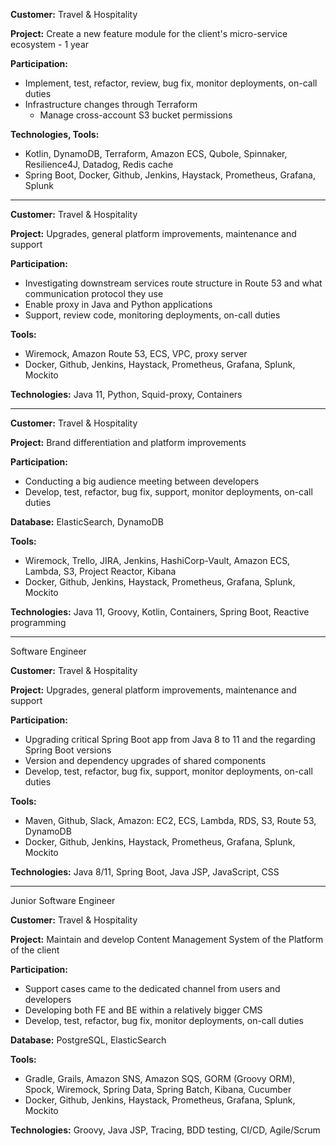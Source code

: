 **Customer:** Travel & Hospitality

**Project:** Create a new feature module for the client's micro-service ecosystem - 1 year

**Participation:**
- Implement, test, refactor, review, bug fix, monitor deployments, on-call duties
- Infrastructure changes through Terraform
    - Manage cross-account S3 bucket permissions

**Technologies, Tools:**
- Kotlin, DynamoDB, Terraform, Amazon ECS, Qubole, Spinnaker, Resilience4J, Datadog, Redis cache
- Spring Boot, Docker, Github, Jenkins, Haystack, Prometheus, Grafana, Splunk

---

**Customer:** Travel & Hospitality

**Project:** Upgrades, general platform improvements, maintenance and support

**Participation:**

- Investigating downstream services route structure in Route 53 and what communication protocol they use
- Enable proxy in Java and Python applications
- Support, review code, monitoring deployments, on-call duties

**Tools:**

- Wiremock, Amazon Route 53, ECS, VPC, proxy server
- Docker, Github, Jenkins, Haystack, Prometheus, Grafana, Splunk, Mockito

**Technologies:** Java 11, Python, Squid-proxy, Containers

---

**Customer:** Travel & Hospitality

**Project:** Brand differentiation and platform improvements

**Participation:**

- Conducting a big audience meeting between developers
- Develop, test, refactor, bug fix, support, monitor deployments, on-call duties

**Database:** ElasticSearch, DynamoDB

**Tools:**

- Wiremock, Trello, JIRA, Jenkins, HashiCorp-Vault, Amazon ECS, Lambda, S3, Project Reactor, Kibana
- Docker, Github, Jenkins, Haystack, Prometheus, Grafana, Splunk, Mockito

**Technologies:** Java 11, Groovy, Kotlin, Containers, Spring Boot, Reactive programming

---

Software Engineer

**Customer:** Travel & Hospitality

**Project:** Upgrades, general platform improvements, maintenance and support

**Participation:**

- Upgrading critical Spring Boot app from Java 8 to 11 and the regarding Spring Boot versions
- Version and dependency upgrades of shared components
- Develop, test, refactor, bug fix, support, monitor deployments, on-call duties

**Tools:**

- Maven, Github, Slack, Amazon: EC2, ECS, Lambda, RDS, S3, Route 53, DynamoDB
- Docker, Github, Jenkins, Haystack, Prometheus, Grafana, Splunk, Mockito

**Technologies:** Java 8/11, Spring Boot, Java JSP, JavaScript, CSS

---

Junior Software Engineer

**Customer:** Travel & Hospitality

**Project:** Maintain and develop Content Management System of the Platform of the client

**Participation:**

- Support cases came to the dedicated channel from users and developers
- Developing both FE and BE within a relatively bigger CMS
- Develop, test, refactor, bug fix, monitor deployments, on-call duties

**Database:** PostgreSQL, ElasticSearch

**Tools:**

- Gradle, Grails, Amazon SNS, Amazon SQS, GORM (Groovy ORM), Spock, Wiremock, Spring Data, Spring Batch, Kibana, Cucumber
- Docker, Github, Jenkins, Haystack, Prometheus, Grafana, Splunk, Mockito

**Technologies:** Groovy, Java JSP, Tracing, BDD testing, CI/CD, Agile/Scrum
